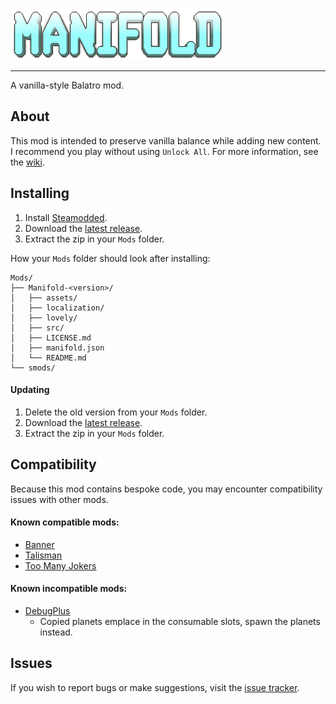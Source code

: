 ![Manifold](manifold.png "Manifold")

---

A vanilla-style Balatro mod.

## About
This mod is intended to preserve vanilla balance while adding new content. I recommend you play without using `Unlock All`. For more information, see the [wiki](https://balatromods.miraheze.org/wiki/Manifold).

## Installing
1. Install [Steamodded](https://github.com/Steamodded/smods/wiki).
2. Download the [latest release](https://github.com/ouiiskey/Manifold/releases/latest).
3. Extract the zip in your `Mods` folder.

How your `Mods` folder should look after installing:
```
Mods/
├── Manifold-<version>/
│   ├── assets/
│   ├── localization/
│   ├── lovely/
│   ├── src/
│   ├── LICENSE.md
│   ├── manifold.json
│   └── README.md
└── smods/
```

#### Updating
1. Delete the old version from your `Mods` folder.
2. Download the [latest release](https://github.com/ouiiskey/Manifold/releases/latest).
3. Extract the zip in your `Mods` folder.

## Compatibility
Because this mod contains bespoke code, you may encounter compatibility issues with other mods.
#### Known compatible mods:
* [Banner](https://github.com/SylviBlossom/Banner)
* [Talisman](https://github.com/SpectralPack/Talisman)
* [Too Many Jokers](https://github.com/cg-223/toomanyjokers)
#### Known incompatible mods:
* [DebugPlus](https://github.com/WilsontheWolf/DebugPlus)
  * Copied planets emplace in the consumable slots, spawn the planets instead. 

## Issues
If you wish to report bugs or make suggestions, visit the [issue tracker](https://github.com/ouiiskey/Manifold/issues).